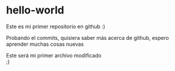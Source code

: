 hello-world
===========

Este es mi primer repositorio en github :)

Probando el commits, quisiera saber más acerca de github, espero aprender muchas cosas nuevas

<html>
  <head>
    <meta charset="utf-8">
    <title>Probando github</title>

  <body>
    <div>Este será mi primer archivo modificado </div>
  </body>
</html> ;)

